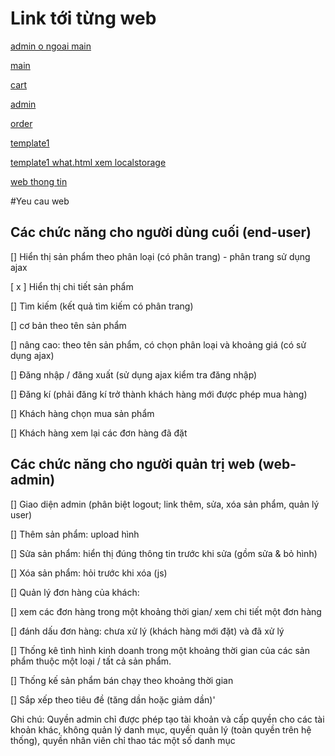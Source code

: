 <h1>Link tới từng web</h1>

[admin o ngoai main](https://tongthanhdat009.github.io/admin.html)

[main](https://tongthanhdat009.github.io/do_an%20-%20Copy/html/main_unsigned_in.html)

[cart](https://tongthanhdat009.github.io/do_an%20-%20Copy/html/cart.html)

[admin](https://tongthanhdat009.github.io/do_an%20-%20Copy/html/admin.html)

[order](https://tongthanhdat009.github.io/do_an%20-%20Copy/html/order.html)

[template1](https://tongthanhdat009.github.io/template1/index.html)

[template1 what.html xem localstorage](https://tongthanhdat009.github.io/template1/what.html)

[web thong tin](https://tongthanhdat009.github.io/web/test.html)

#Yeu cau web

## Các chức năng cho người dùng cuối (end-user) 

[] Hiển thị sản phẩm theo phân loại (có phân trang) - phân trang sử dụng ajax

[ x ] Hiển thị chi tiết sản phẩm

[] Tìm kiếm (kết quả tìm kiếm có phân trang)

[] cơ bản theo tên sản phẩm

[] nâng cao: theo tên sản phẩm, có chọn phân loại và khoảng giá (có sử dụng ajax)

[] Đăng nhập / đăng xuất (sử dụng ajax kiểm tra đăng nhập)

[] Đăng kí (phải đăng kí trở thành khách hàng mới được phép mua hàng)

[] Khách hàng chọn mua sản phẩm

[] Khách hàng xem lại các đơn hàng đã đặt



## Các chức năng cho người quản trị web (web-admin)

[] Giao diện admin (phân biệt logout; link thêm, sửa, xóa sản phẩm, quản lý user)

[] Thêm sản phẩm: upload hình

[] Sửa sản phẩm: hiển thị đúng thông tin trước khi sửa (gồm sửa &amp; bỏ hình)

[] Xóa sản phẩm: hỏi trước khi xóa (js)

[] Quản lý đơn hàng của khách:

[] xem các đơn hàng trong một khoảng thời gian/ xem chi tiết một đơn hàng

[] đánh dấu đơn hàng: chưa xử lý (khách hàng mới đặt) và đã xử lý

[] Thống kê tình hình kinh doanh trong một khoảng thời gian của các sản phẩm thuộc một
loại / tất cả sản phẩm.

[] Thống kế sản phẩm bán chạy theo khoảng thời gian

[] Sắp xếp theo tiêu đề (tăng dần hoặc giảm dần)'

Ghi chú: Quyền admin chỉ được phép tạo tài khoản và cấp quyền cho các tài khoản khác,
không quản lý danh mục, quyền quản lý (toàn quyền trên hệ thống), quyền nhân viên chỉ
thao tác một số danh mục
